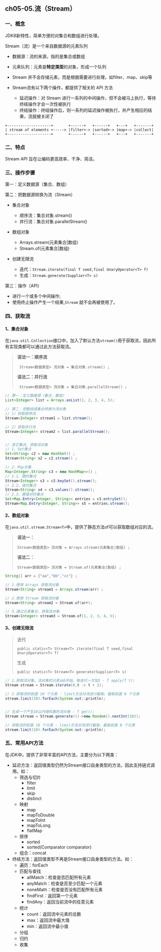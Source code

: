## ch05-05.流（Stream）

### 一、概念

JDK8新特性，简单方便的对集合和数组进行处理。



Stream（流）是一个来自数据源的元素队列

- 数据源：流的来源，指的是集合或数组
- 元素队列：元素是**特定类型**的对象，形成一个队列
- Stream 并不会存储元素，而是根据需要进行处理，如filter、map、skip等

- Stream流有以下两个操作，都提供了相关的 API 方法
  - 延迟操作：对 Stream 进行一系列的中间操作，但不会被马上执行，等待终结操作才会一次性被执行
  - 终结操作：终结操作后，则一系列的延迟操作被执行，并产生相应的结果，流就被关闭了

```
+--------------------+       +------+   +------+   +---+   +-------+
| stream of elements +-----> |filter+-> |sorted+-> |map+-> |collect|
+--------------------+       +------+   +------+   +---+   +-------+
```



### 二、特点

Stream API 旨在让编码更高效率、干净、简洁。



### 三、操作步骤

第一：定义数据源（集合、数组）



第二：把数据源转换为流（Stream）

- 集合对象
  - 顺序流：集合对象.stream()
  - 并行流：集合对象.parallelStream()

- 数组对象
  - Arrays.stream(元素集合|数组) 
  - Stream.of(元素集合|数组)

- 创建无限流
  - 迭代：`Stream.iterate(final T seed,final UnaryOperator<T> f)`
  - 生成：`Stream.generate(Supplier<T> s)`




第三：操作（API）

- 进行一个或多个中间操作;
- 使用终止操作产生一个结果,`Stream` 就不会再被使用了。



### 四、获取流

#### 1、集合对象

在`java.util.Collection`接口中，加入了默认方法`stream()`用于获取流，因此所有实现类都可以通过此方法获取流。

>**语法一：顺序流**
>
>` Stream<数据类型> 流对象 = 集合对象.stream() ;`
>
>
>
>**语法二：并行流**
>
>` Stream<数据类型> 流对象 = 集合对象.parallelStream() ;`

```java
// 第一：定义数据源（集合、数组）
List<Integer> list = Arrays.asList(1, 2, 3, 4, 5);

// 第二：把数组或集合转换为流对象
// 1）获取顺序流
Stream<Integer> stream1 = list.stream();

// 2）获取并行流
Stream<Integer> stream2 = list.parallelStream();


// 其它集合，获取流对象
// 1、Set集合
Set<String> c2 = new HashSet() ;
Stream<String> s2 = c2.stream() ;

// 2、Map合集
Map<Integer,String> c3 = new HashMap<>() ;
// 2.1、键的集合
Stream<Integer> s3 = c3.keySet().stream();
// 2.2、值的集合
Stream<String> s4 = c3.values().stream();
// 2.3、键值对的集合
Set<Map.Entry<Integer, String>> entries = c3.entrySet();
Stream<Map.Entry<Integer, String>> s5 = entries.stream();
```



#### 2、数组对象

在`java.util.stream.Stream<T>`中，提供了静态方法of可以获取数组对应的流。

>**语法一：**
>
>`Stream<数据类型> 流对象 = Arrays.stream(元素集合|数组) ;`
>
>
>
>**语法二：**
>
>`Stream<数据类型> 流对象 = Stream.of(元素集合|数组) ;`

```java
String[] arr = {"aa","bb","cc"} ;

// 1.使用 Arrays 获取流对象
Stream<String> stream1 = Arrays.stream(arr) ;

// 2.使用 Stream 获取流对象
Stream<String> stream2 = Stream.of(arr);

// 3.通过元素集合，获取流对象
Stream<Integer> stream3 = Stream.of(1, 2, 3, 4, 5);
```



#### 3、创建无限流

>迭代
>
>`public static<T> Stream<T> iterate(final T seed,final UnaryOperator<T> f)`
>
>
>
>生成
>
>`public static<T> Stream<T> generate(Supplier<T> s)`

```java
// 1.获取流对象，流对象的元素从0开始，每迭代一次加2 - T apply(T t);
Stream stream = Stream.iterate(0,t -> t + 2);

// 2.获取流的前面 10 个元素 - limit方法对流进行截取，截取前面 N 个元素
stream.limit(10).forEach(System.out::println);


// 生成一个产生10以内随机数的流对象 - T get();
Stream stream = Stream.generate(()->new Random().nextInt(10));

// 获取流的前面 10 个元素 - limit方法对流进行截取，截取前面 N 个元素
stream.limit(10).forEach(System.out::println);
```



### 五、常用API方法

在JDK中，提供了非常丰富的API方法，主要分为以下两类：

- 延迟方法：返回值类型仍然为Stream接口自身类型的方法，因此支持链式调用。如：
  - 筛选与切片
    - filter
    - limit
    - skip
    - distinct
  - 映射
    - map
    - mapToDouble
    - mapToInt
    - mapToLong
    - flatMap
  - 排序
    - sorted
    - sorted(Comparator comparator)
  - 组合：concat
- 终结方法：返回值类型不再是Stream接口自身类型的方法。如：
  - 遍历：forEach
  - 匹配与查找
    - allMatch：检查是否匹配所有元素
    - anyMatch：检查是否至少匹配一个元素
    - noneMath：检查是否没有匹配所有元素
    - findFirst：返回第一个元素
    - findAny：返回当前流中的任意元素
  - 统计
    - count：返回流中元素的总数
    - max：返回流中最大值
    - min：返回流中最小值
  - 分组
  - 归约
  - 收集

